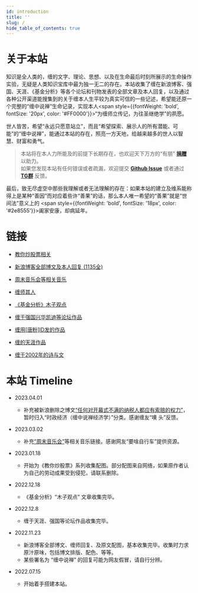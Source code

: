 ```yaml
---
id: introduction
title: ''
slug: /
hide_table_of_contents: true
---
```


<div style={{textAlign:'center', marginTop: '36px', marginLeft: '6%', marginRight: '6%'}}>

<div style={{fontSize: '18px', fontWeight: 'normal', display: 'inline-block', textAlign: 'left'}}>

# 关于本站

知识是全人类的，缠的文字、理论、思想、以及在生命最后时刻所展示的生命操作实验，无疑是人类知识宝库中最为独一无二的存在。本站收集了缠在新浪博客、强国、天涯、《基金分析》等各个论坛和刊物发表的全部文章及本人回复，以及通过各种公开渠道能搜集到的关于缠本人生平较为真实可信的一些记述，希望能还原一个完整的“缠中说禅”生命记录，实现本人<span style={{fontWeight: 'bold', fontSize: '20px', color: '#FF0000'}}>“为缠师立传记，为往圣继绝学”</span>的夙愿。

世人皆苦，希望“永远只愿意站立”，而且“希望探索、展示人的所有潜能、可能”的“缠中说禅”，能通过本站的存在，照亮一方天地，给越来越多的世人以智慧、财富和勇气。

> 本站将在本人力所能及的前提下长期存在，也欢迎天下万方的“有朋” **[捐赠](./donate.md)** 以助力。<br/>
> 如果您发现本站有任何错误或者疏漏，欢迎提交 **[Github Issue](https://github.com/gavfu/chzhshch-blog-site/issues)** 或者通过 **[TG群](https://t.me/chzhshchblog)** 反馈。

最后，致无尽虚空中那些我理解或者无法理解的存在：如果本站的建立及维系能称得上是某种“善因”而对应着些许“善果”的话，那么本人唯一希望的“善果”就是“世间法”意义上的 <span style={{fontWeight: 'bold', fontSize: '18px', color: '#2e8555'}}>阖家安康，却病延年</span>。

<div style={{marginTop: '30px'}}>

# 链接
</div>

- [教你炒股票相关](./stocks/stockschat.md)

- [新浪博客全部博文及本人回复 (1135全)](./timeline/poems/linjiangxian.md)

- [周末音乐会等相关音乐](./music.md)

- [缠师其人](./identity/simujianghu.md)

- [《基金分析》木子观点](./fundanalysis/liquiditysurplus.md)

- [缠于强国兴华凯迪等论坛作品](./qiangguo/makefuss.md)

- [缠用[唐粉]ID发的作品](./tangfen/hegel.md)

- [缠的天涯作品](./tianya/privacy.md)

- [缠于2002年的诗与文](./2002posts/sketch.md)


<div style={{marginTop: '30px'}}>

# 本站 Timeline
</div>

- 2023.04.01
  - 补充被新浪删除之博文[“任何对开幕式不满的纳税人都应有索赔的权力”](./timeline/confucius/claimforcompensation.md)，暂时归入“时政经济（缠中说禅经济学）”分类。感谢缠友“噢 头”反馈。

- 2023.03.02
  - 补充[“周末音乐会”](./music.md)等相关音乐链接。感谢网友“要啥自行车”提供资源。

- 2023.01.18
  - 开始为《教你炒股票》系列收集配图。部分配图来自网络，如果原作者认为自己的劳动成果受到侵犯，请联系删除。

- 2022.12.18
  - 《基金分析》“木子观点” 文章收集完毕。

- 2022.12.8
  - 缠于天涯、强国等论坛作品收集完毕。

- 2022.11.23
  - 新浪博客全部博文、缠师回复、及原文配图，基本收集完毕。收集时力求原汁原味，包括博文排版、配色、等等。
  - 某些署名为 “缠中说禅” 的回复可能为网友假冒，请自行分辨。

- 2022.07.15
  - 开始着手搭建本站。

</div>

</div>